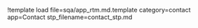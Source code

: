 !template load file=sqa/app_rtm.md.template category=contact app=Contact stp_filename=contact_stp.md
